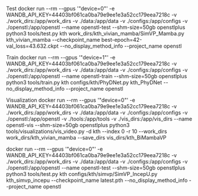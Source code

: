 Test
docker run --rm --gpus '"device=0"' -e WANDB_API_KEY=44403bf061ca0ba79e9ee1e3a52cc179eea7218c -v ./work_dirs:/app/work_dirs -v ./data:/app/data -v ./configs:/app/configs -v ./openstl:/app/openstl --name openstl-test --shm-size=50gb openstlplus python3 tools/test.py kth work_dirs/kth_vivian_mamba/SimVP_Mamba.py kth_vivian_mamba --checkpoint_name best-epoch=42-val_loss=43.632.ckpt --no_display_method_info --project_name openstl

Train
docker run --rm --gpus '"device=1"' -e WANDB_API_KEY=44403bf061ca0ba79e9ee1e3a52cc179eea7218c -v ./work_dirs:/app/work_dirs -v ./data:/app/data -v ./configs:/app/configs -v ./openstl:/app/openstl --name openstl-train --shm-size=50gb openstlplus python3 tools/train.py kth configs/kth/PhyDNet.py kth_PhyDNet --no_display_method_info --project_name openstl

Visualization
docker run --rm --gpus '"device=0"' -e WANDB_API_KEY=44403bf061ca0ba79e9ee1e3a52cc179eea7218c -v ./work_dirs:/app/work_dirs -v ./data:/app/data -v ./configs:/app/configs -v ./openstl:/app/openstl -v ./tools:/app/tools -v ./vis_dirs:/app/vis_dirs --name openstl-vis --shm-size=50gb openstlplus python3 tools/visualizations/vis_video.py -d kth --index 0 -r 10 --work_dirs work_dirs/kth_vivian_mamba --save_dirs vis_dirs/kth_BiMambaVP


docker run --rm --gpus '"device=0"' -e WANDB_API_KEY=44403bf061ca0ba79e9ee1e3a52cc179eea7218c -v ./work_dirs:/app/work_dirs -v ./data:/app/data -v ./configs:/app/configs -v ./openstl:/app/openstl --name openstl-test --shm-size=50gb openstlplus python3 tools/test.py kth configs/kth/simvp/SimVP_IncepU.py kth_simvp_incepu --checkpoint_name latest.pth --no_display_method_info --project_name openstl